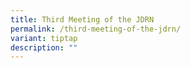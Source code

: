 ```yaml
---
title: Third Meeting of the JDRN
permalink: /third-meeting-of-the-jdrn/
variant: tiptap
description: ""
---
```

